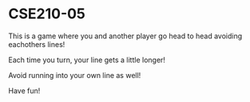 # CSE210-05

This is a game where you and another player go head to head avoiding eachothers lines!

Each time you turn, your line gets a little longer!

Avoid running into your own line as well!

Have fun!
